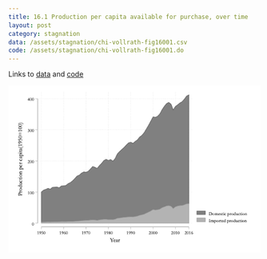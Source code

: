 ```yaml
---
title: 16.1 Production per capita available for purchase, over time
layout: post
category: stagnation
data: /assets/stagnation/chi-vollrath-fig16001.csv
code: /assets/stagnation/chi-vollrath-fig16001.do
---
```


Links to [data](/assets/stagnation/chi-vollrath-fig16001.csv) and [code](/assets/stagnation/chi-vollrath-fig16001.do) 

![16.1 Production per capita available for purchase, over time](/assets/stagnation/chi-vollrath-fig16001.png)
